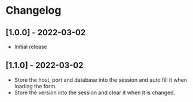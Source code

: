 # Changelog
## [1.0.0] - 2022-03-02
 - Initial release

## [1.1.0] - 2022-03-02
 - Store the host, port and database into the session and auto fill it when loading the form.
 - Store the version into the session and clear it when it is changed.